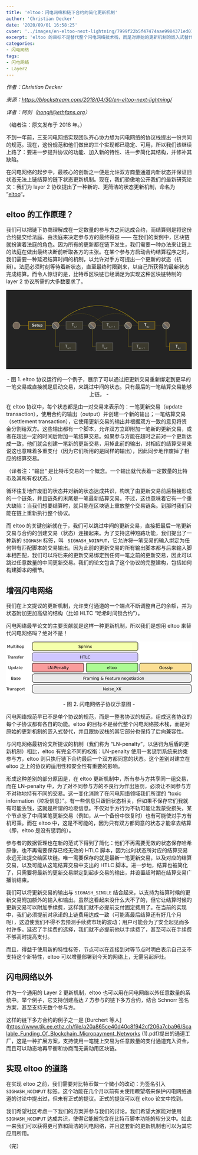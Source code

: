 ```yaml
---
title: 'eltoo：闪电网络和链下合约的简化更新机制'
author: 'Christian Decker'
date: '2020/09/01 16:58:25'
cvoer: '../images/en-eltoo-next-lightning/7999f22b5f47474aae9984371ed0146f.jpg'
excerpt: 'eltoo 的目标不是替代整个闪电网络技术栈，而是对原始的更新机制的嵌入式替代'
categories:
- 闪电网络
tags:
- 闪电网络
- Layer2
---
```


*作者：Christian Decker*

*来源：<https://blockstream.com/2018/04/30/en-eltoo-next-lightning/>*

*译者：阿剑（hongji@ethfans.org）*


（编者注：原文发布于 2018 年。）

不到一年前，三支闪电网络实现团队齐心协力想为闪电网络的协议栈提出一份共同的规范。现在，这份规范和他们做出的三个实现都已稳定、可用，所以我们该继续上路了：要进一步提升协议的功能、加入新的特性、进一步简化其结构，并修补其缺陷。

在闪电网络的起步中，最核心的创新之一便是允许双方商量通道内新状态并保证旧状态无法上链结算的链下状态更新机制。现在，我们骄傲地公开我们的最新研究论文：我们为 layer 2 协议提出了一种新的、更简洁的状态更新机制，命名为 ”[eltoo](https://blockstream.com/eltoo.pdf)“。

## eltoo 的工作原理？

我们可以把链下协商理解成在一定数量的参与方之间达成合约，而结算则是将这份合约提交给法庭、由法庭来决定参与方的最终得益 —— 在我们的案例中，区块链就扮演着法庭的角色。因为所有的更新都在链下发生，我们需要一种办法来让链上的法庭在做出最终决断前听取各方的主张。在某个参与方启动合约结算程序之时，我们需要一种延迟结算时间的机制，以允许对手方可提出一个更新的状态（抗辩）。法庭必须时刻等待着新状态，直至最终时限到来，以自己所获得的最新状态完成结算。而令人惊讶的是，比特币区块链已经满足为实现这种区块链特制的 layer 2 协议所需的大多数要求了。

![1](../images/en-eltoo-next-lightning/7999f22b5f47474aae9984371ed0146f.jpg)

<p style="text-align:center">- 图 1. eltoo 协议运行的一个例子，展示了可以通过把更新交易重新绑定到更早的一笔交易或直接就是启动交易，来跳过中间的状态。只有最后的一笔结算交易能够上链。 -</p>

在 eltoo 协议中，每个状态都是由一对交易来表示的：一笔更新交易（update transaction），使用合约的输出（output）并创建一个新的输出；一笔结算交易（settlement transaction），它使用更新交易的输出并根据双方一致的意见将资金分割给双方。这些输出都有一个脚本，允许双方立即附加一笔新的更新交易，或者在超出一定的时间后附加一笔结算交易。如果参与方能在超时之前对一个更新达成一致，他们就会创建一笔新的更新交易，用掉此前的输出，对相应的结算交易来说这也意味着多重支付（因为它们所用的是同样的输出），因此同步地作废掉了相应的结算交易。

（译者注：”输出“ 是比特币交易的一个概念。一个输出就代表着一定数量的比特币及其所有权状态。）

循环往复地作废旧的状态并对新的状态达成共识，构筑了由更新交易前后相接形成的一个链条，并且链条的末尾是一笔最新结算交易。不过，这也意味着它有一个重大缺陷：当我们想要结算时，就只能在区块链上重放整个交易链条。到那时我们只能在链上重新执行整个协议。

而 eltoo 的关键创新就在于，我们可以跳过中间的更新交易，直接把最后一笔更新交易与合约的创建交易（状态）连接起来。为了支持这种短路功能，我们提出了一种新的 `SIGHASH` 标签，叫 ` SIGHASH_NOINPUT`，它允许将一笔交易的输入绑定为任何带有匹配脚本的交易输出。因为此前的更新交易的所有输出脚本都与后来输入脚本相匹配，我们可以将后来的更新交易绑定到任何一笔之前的更新交易，因此可以跳过任意数量的中间更新交易。我们的论文包含了这个协议的完整建构，包括如何构建脚本的细节。

## 增强闪电网络

我们在上文提议的更新机制，允许支付通道的一个端点不断调整自己的余额，并为状态附加更加高级的结构（比如 HLTC “哈希时间锁合约”）。

闪电网络最早论文的主要贡献就是这样一种更新机制，所以我们是想用 eltoo 来替代闪电网络吗？绝对不是！

![2](../images/en-eltoo-next-lightning/66c5fb0d38ea4642bb2a5ac9e28b28f9.png)

<p style="text-align:center">- 图 2. 闪电网络子协议示意图 -</p>

闪电网络规范早已不是单个协议的规范，而是一整套协议的规范，组成这套协议的每个子协议都有各自的功能。eltoo 的目标不是替代整个闪电网络技术栈，而是对原始的更新机制的嵌入式替代，并且跟协议栈的其它部分也保持了后向兼容性。

与闪电网络最初论文所提议的机制（我们称为 “LN-penalty”，以惩罚为后盾的更新机制）相比，eltoo 有完全不同的权衡：LN-penalty 使用一套惩罚系统来约束参与方，eltoo 则只执行链下合约最后一个双方都同意的状态。这个差别对建立在 eltoo 之上的协议的适用性和安全性有重要的影响。

形成这种差别的部分原因是，在 eltoo 更新机制中，所有参与方共享同一组交易，而在 LN-penalty 中，为了对不同参与方的不良行为作出惩罚，必须让不同参与方不对称地持有不同的交易。这一变化消除了在闪电网络领域我们所谓的 “toxic information（垃圾信息）”。有一些信息只跟旧状态相关，但如果不保存它们我就有可能丢钱，这就是所谓的垃圾信息。不仅对手方行为不轨可能让我蒙受损失，某个节点忘了中间某笔更新交易（例如，从一个备份中恢复时）也有可能使对手方有机可乘。而在 eltoo 中，这是不可能的，因为只有双方都同意的状态才能拿去结算（即，eltoo 是没有惩罚的）。

参与者的数据管理也在新的范式下得到了简化：他们不再需要无效的状态保存哈希原像，也不再需要保存已经无效的 HTLC 脚本，因为过时状态所对应的结算交易永远无法提交给区块链。唯一需要保存的就是最新一笔更新交易，以及对应的结算交易，以及可能从这笔结算交易中支出的 HTLC 脚本。进一步地，结算也被简化了，只需要将最新的更新交易绑定到起步交易的输出，并设置超时期在结算交易广播前结束。

我们可以将更新交易的输出与 ` SIGHASH_SINGLE ` 结合起来，以支持为结算时候的更新交易附加额外的输入和输出。虽然这看起来没什么大不了的，但它让结算时候的更新交易可以附加手续费，这样我们就不必提前支付固定费用了。在当前的实现中，我们必须提前对承诺的上链费用达成一致（可能离最后结算还有好几个月呢），这迫使我们不得不去预测手续费市场的波动；用户可能会为了安全起见而多付许多。延迟了手续费的选择，我们就不必提前他以手续费了，甚至可以在手续费不够高时提高支付。

而且，得益于使用新的特性标签，节点可以在连接到对等节点时明白表示自己支不支持这个新特性，eltoo 可以增量部署到今天的网络上，无需另起炉灶。

## 闪电网络以外

作为一个通用的 Layer 2 更新机制，eltoo 也可以用在闪电网络以外任意数量的系统中。举个例子，它支持创建高达 7 方参与的链下多方合约，结合 Schnorr 签名方案，甚至支持无数个参与方。

这样的链下多方合约的例子之一是 [Burchert 等人](https://www.tik.ee.ethz.ch/file/a20a865ce40d40c8f942cf206a7cba96/Scalable_Funding_Of_Blockchain_Micropayment_Networks (1).pdf)提出的通道工厂，这是一种扩展方案，支持使用一笔链上交易为任意数量的支付通道充入资金，而且可以动态地再平衡和协商而无需动用区块链。

## 实现 eltoo 的道路

在实现 eltoo 之前，我们需要对比特币做一个微小的改动：为签名引入  ` SIGHASH_NOINPUT ` 标签。这个功能在几个月以前有关使用瞭望塔来保护闪电网络通道的讨论中提出过，但未有正式的提议。正式的提议可以在 eltoo 论文中找到。

我们希望社区考虑一下我们的方案并参与我们的讨论。我们希望大家能对使用  ` SIGHASH_NOINPUT ` 达成共识，使得它能被包含在比特币脚本功能的软分叉中。如此一来我们可以获得更可靠和简洁的闪电网络，并且这套新的更新机制也可以为其它应用所用。

（完）
